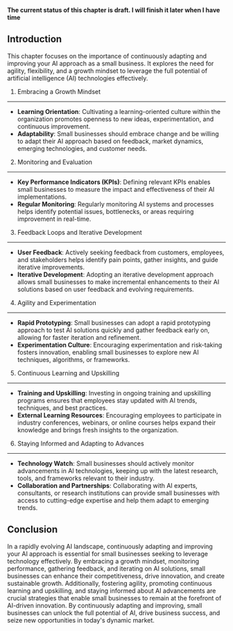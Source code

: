 **The current status of this chapter is draft. I will finish it later when I have time**

Introduction
------------

This chapter focuses on the importance of continuously adapting and improving your AI approach as a small business. It explores the need for agility, flexibility, and a growth mindset to leverage the full potential of artificial intelligence (AI) technologies effectively.

1. Embracing a Growth Mindset
-----------------------------

* **Learning Orientation**: Cultivating a learning-oriented culture within the organization promotes openness to new ideas, experimentation, and continuous improvement.
* **Adaptability**: Small businesses should embrace change and be willing to adapt their AI approach based on feedback, market dynamics, emerging technologies, and customer needs.

2. Monitoring and Evaluation
----------------------------

* **Key Performance Indicators (KPIs)**: Defining relevant KPIs enables small businesses to measure the impact and effectiveness of their AI implementations.
* **Regular Monitoring**: Regularly monitoring AI systems and processes helps identify potential issues, bottlenecks, or areas requiring improvement in real-time.

3. Feedback Loops and Iterative Development
-------------------------------------------

* **User Feedback**: Actively seeking feedback from customers, employees, and stakeholders helps identify pain points, gather insights, and guide iterative improvements.
* **Iterative Development**: Adopting an iterative development approach allows small businesses to make incremental enhancements to their AI solutions based on user feedback and evolving requirements.

4. Agility and Experimentation
------------------------------

* **Rapid Prototyping**: Small businesses can adopt a rapid prototyping approach to test AI solutions quickly and gather feedback early on, allowing for faster iteration and refinement.
* **Experimentation Culture**: Encouraging experimentation and risk-taking fosters innovation, enabling small businesses to explore new AI techniques, algorithms, or frameworks.

5. Continuous Learning and Upskilling
-------------------------------------

* **Training and Upskilling**: Investing in ongoing training and upskilling programs ensures that employees stay updated with AI trends, techniques, and best practices.
* **External Learning Resources**: Encouraging employees to participate in industry conferences, webinars, or online courses helps expand their knowledge and brings fresh insights to the organization.

6. Staying Informed and Adapting to Advances
--------------------------------------------

* **Technology Watch**: Small businesses should actively monitor advancements in AI technologies, keeping up with the latest research, tools, and frameworks relevant to their industry.
* **Collaboration and Partnerships**: Collaborating with AI experts, consultants, or research institutions can provide small businesses with access to cutting-edge expertise and help them adapt to emerging trends.

Conclusion
----------

In a rapidly evolving AI landscape, continuously adapting and improving your AI approach is essential for small businesses seeking to leverage technology effectively. By embracing a growth mindset, monitoring performance, gathering feedback, and iterating on AI solutions, small businesses can enhance their competitiveness, drive innovation, and create sustainable growth. Additionally, fostering agility, promoting continuous learning and upskilling, and staying informed about AI advancements are crucial strategies that enable small businesses to remain at the forefront of AI-driven innovation. By continuously adapting and improving, small businesses can unlock the full potential of AI, drive business success, and seize new opportunities in today's dynamic market.
